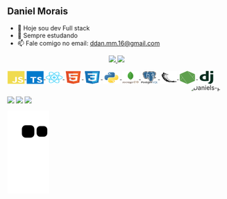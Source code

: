 ## Daniel Morais

- 🔭 Hoje sou dev Full stack
- 🌱 Sempre estudando
- 📫 Fale comigo no email: ddan.mm.16@gmail.com

<div align="center">
  <a href="https://github.com/danielmm616">
  <img height="170em" src="https://github-readme-stats.vercel.app/api?username=danielmm616&show_icons=true&theme=radical&include_all_commits=true&count_private=true"/>
  <img height="170em" src="https://github-readme-stats.vercel.app/api/top-langs/?username=danielmm616&layout=compact&langs_count=7&theme=radical"/>
</div>
<div style="display: inline_block"><br>
  <img align="center" alt="Dan-Js" height="30" width="40" src="https://raw.githubusercontent.com/devicons/devicon/master/icons/javascript/javascript-plain.svg">
  <img align="center" alt="Dan-Ts" height="30" width="40" src="https://raw.githubusercontent.com/devicons/devicon/master/icons/typescript/typescript-plain.svg">
  <img align="center" alt="Dan-React" height="30" width="40" src="https://raw.githubusercontent.com/devicons/devicon/master/icons/react/react-original.svg">
  <img align="center" alt="Dan-HTML" height="30" width="40" src="https://raw.githubusercontent.com/devicons/devicon/master/icons/html5/html5-original.svg">
  <img align="center" alt="Dan-CSS" height="30" width="40" src="https://raw.githubusercontent.com/devicons/devicon/master/icons/css3/css3-original.svg">
  <img align="center" alt="Daniels-Python" height="30" width="40" src="https://raw.githubusercontent.com/devicons/devicon/master/icons/python/python-original.svg">
  <img align="center" alt="Daniels-mongo" height="30" width="40" src="https://github.com/devicons/devicon/blob/master/icons/mongodb/mongodb-original-wordmark.svg">
  <img align="center" alt="Daniels-psql" height="30" width="40" src="https://github.com/devicons/devicon/blob/master/icons/postgresql/postgresql-original-wordmark.svg">
  <img align="center" alt="Daniels-Flask" height="30" width="40" src="https://github.com/devicons/devicon/blob/master/icons/flask/flask-original.svg">
  <img align="center" alt="Daniels-Node" height="30" width="40" src="https://github.com/devicons/devicon/blob/master/icons/nodejs/nodejs-plain.svg">
  <img align="center" alt="Daniels-Django" height="30" width="40" src="https://github.com/devicons/devicon/blob/master/icons/django/django-plain.svg">
  <img align="right" alt="Daniels-pic" height="150" style="border-radius:50px;" src="https://2.bp.blogspot.com/-w_tD3nf51I0/Vum4SdHh36I/AAAAAAAATQg/0zxzDw2EyDY3JuhnMuwnghFVsvHAvO_iw/s1600/211.png?width=676&height=676">
</div>
  
##
  
<div> 
  <a href="https://www.instagram.com/ddan.mm/" target="_blank"><img src="https://img.shields.io/badge/-Instagram-%23E4405F?style=for-the-badge&logo=instagram&logoColor=white" target="_blank"></a>
  <a href = "mailto:ddan.mm.16@gmail.com"><img src="https://img.shields.io/badge/-Gmail-%23333?style=for-the-badge&logo=gmail&logoColor=white" target="_blank"></a>
  <a href="https://www.linkedin.com/in/danielmoraismm616/" target="_blank"><img src="https://img.shields.io/badge/-LinkedIn-%230077B5?style=for-the-badge&logo=linkedin&logoColor=white" target="_blank"></a> 
 
![Snake animation](https://github.com/danielmm616/danielmm616/blob/output/github-contribution-grid-snake.svg)
 
</div>
